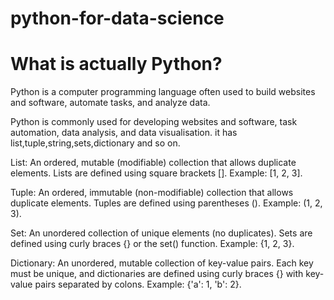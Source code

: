 # python-for-data-science
# What is actually Python?
 Python is a computer programming language often used to build websites and software, automate tasks, and analyze data.

 Python is commonly used for developing websites and software, task automation, data analysis, and data visualisation.
 it has list,tuple,string,sets,dictionary and so on.

List: An ordered, mutable (modifiable) collection that allows duplicate elements. Lists are defined using square brackets []. Example: [1, 2, 3].

Tuple: An ordered, immutable (non-modifiable) collection that allows duplicate elements. Tuples are defined using parentheses (). Example: (1, 2, 3).

Set: An unordered collection of unique elements (no duplicates). Sets are defined using curly braces {} or the set() function. Example: {1, 2, 3}.

Dictionary: An unordered, mutable collection of key-value pairs. Each key must be unique, and dictionaries are defined using curly braces {} with key-value pairs separated by colons. Example: {'a': 1, 'b': 2}.

